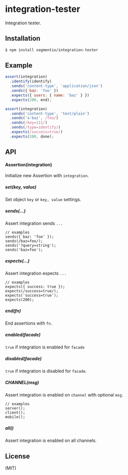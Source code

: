 
# integration-tester

  Integration tester.

## Installation

```bash
$ npm install segmentio/integration-tester
```

## Example

```js
assert(integration)
  .identify(identify)
  .sends('content-type', 'application/json')
  .sends({ baz: 'foo' })
  .expects({ users: { name: 'baz' } })
  .expects(200, end);
```

```js
assert(integration)
  .sends('content-type', 'text/plain')
  .sends('x-baz', /foo/)
  .sends(/key=111/)
  .sends(/type=identify/)
  .expects(/success=true/)
  .expects(200, done);
```

## API

#### Assertion(integration)

  Initialize new Assertion with `integration`.

##### set(key, value)

  Set object `key` or `key, value` settings.

##### sends(...)

  Assert integration sends `...`

    // examples
    sends({ baz: 'foo' });
    sends(/baz=foo/);
    sends('?query=string');
    sends('baz=foo');

##### expects(...)

  Assert integration expects `...`

    // examples
    expects({ success: true });
    expects(/success=true/);
    expects('success=true');
    expects(200);

##### end(fn)

  End assertions with `fn`.

##### enabled(facade)

  `true` if integration is enabled for `facade`

##### disabled(facade)

  `true` if integration is disabled for `facade`.

##### CHANNEL(msg)

  Assert integration is enabled on `channel` with optional `msg`.

    // examples
    server();
    client();
    mobile();

##### all()

  Assert integration is enabled on all channels.

## License

  (MIT)

